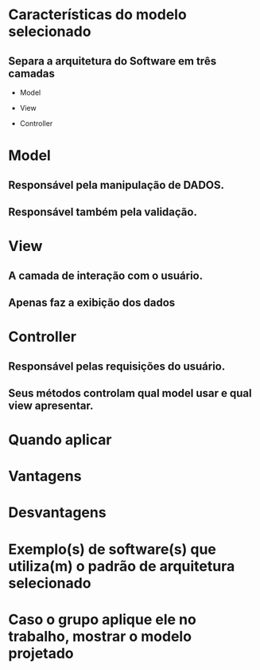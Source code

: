 # Características do modelo selecionado

 ## Separa a arquitetura do Software em três camadas
* Model

* View 

* Controller

 # Model

 ## Responsável pela manipulação de DADOS.
 ## Responsável também pela validação.


 # View

 ## A camada de interação com o usuário.
 ## Apenas faz a exibição dos dados


 # Controller

## Responsável pelas requisições do usuário.
## Seus métodos controlam qual model usar e qual view apresentar.

# Quando aplicar

# Vantagens 

# Desvantagens

# Exemplo(s) de software(s) que utiliza(m) o padrão de arquitetura selecionado

# Caso o grupo aplique ele no trabalho, mostrar o modelo projetado